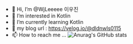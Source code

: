 - 👋 Hi, I’m @WjLeeeee 이우진
- 👀 I’m interested in Kotlin
- 🌱 I’m currently learning Kotlin
- 💞️ my blog url : https://velog.io/@dldnwls0115
- 📫 How to reach me ...
![Anurag's GitHub stats](https://github-readme-stats.vercel.app/api?username=WjLeeeee&show_icons=true&theme=radical)
